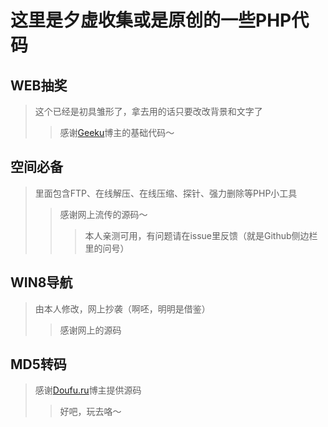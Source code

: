 这里是夕虚收集或是原创的一些PHP代码
=================================== 

WEB抽奖
--------------
> 这个已经是初具雏形了，拿去用的话只要改改背景和文字了
> >感谢[Geeku](http://www.geeku.net)博主的基础代码～


空间必备
--------------
> 里面包含FTP、在线解压、在线压缩、探针、强力删除等PHP小工具
> >感谢网上流传的源码～
> > >本人亲测可用，有问题请在issue里反馈（就是Github侧边栏里的问号）


WIN8导航
------------------
> 由本人修改，网上抄袭（啊呸，明明是借鉴）
> > 感谢网上的源码


MD5转码
------------------
> 感谢[Doufu.ru](http://doufu.ru)博主提供源码
> > 好吧，玩去咯～
